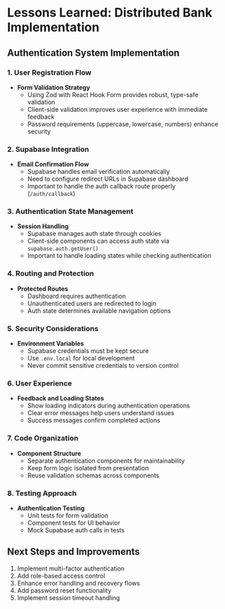 # Lessons Learned: Distributed Bank Implementation

## Authentication System Implementation

### 1. User Registration Flow
- **Form Validation Strategy**
  - Using Zod with React Hook Form provides robust, type-safe validation
  - Client-side validation improves user experience with immediate feedback
  - Password requirements (uppercase, lowercase, numbers) enhance security

### 2. Supabase Integration
- **Email Confirmation Flow**
  - Supabase handles email verification automatically
  - Need to configure redirect URLs in Supabase dashboard
  - Important to handle the auth callback route properly (`/auth/callback`)

### 3. Authentication State Management
- **Session Handling**
  - Supabase manages auth state through cookies
  - Client-side components can access auth state via `supabase.auth.getUser()`
  - Important to handle loading states while checking authentication

### 4. Routing and Protection
- **Protected Routes**
  - Dashboard requires authentication
  - Unauthenticated users are redirected to login
  - Auth state determines available navigation options

### 5. Security Considerations
- **Environment Variables**
  - Supabase credentials must be kept secure
  - Use `.env.local` for local development
  - Never commit sensitive credentials to version control

### 6. User Experience
- **Feedback and Loading States**
  - Show loading indicators during authentication operations
  - Clear error messages help users understand issues
  - Success messages confirm completed actions

### 7. Code Organization
- **Component Structure**
  - Separate authentication components for maintainability
  - Keep form logic isolated from presentation
  - Reuse validation schemas across components

### 8. Testing Approach
- **Authentication Testing**
  - Unit tests for form validation
  - Component tests for UI behavior
  - Mock Supabase auth calls in tests

## Next Steps and Improvements
1. Implement multi-factor authentication
2. Add role-based access control
3. Enhance error handling and recovery flows
4. Add password reset functionality
5. Implement session timeout handling